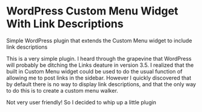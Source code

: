 WordPress Custom Menu Widget With Link Descriptions
===================================================

Simple WordPress plugin that extends the Custom Menu widget to include link descriptions

This is a very simple plugin. I heard through the grapevine that WordPress will probably be ditching the Links deature in version 3.5. I realized that the built in Custom Menu widget could be used to do the usual function of allowing me to post links in the sidebar. However I quickly discovered that by default there is no way to display link descriptions, and that the only way to do this is to create a custom menu walker. 

Not very user friendly! So I decided to whip up a little plugin